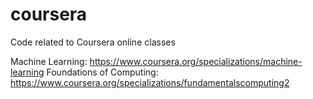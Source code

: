 # coursera
Code related to Coursera online classes

Machine Learning: https://www.coursera.org/specializations/machine-learning
Foundations of Computing: https://www.coursera.org/specializations/fundamentalscomputing2

